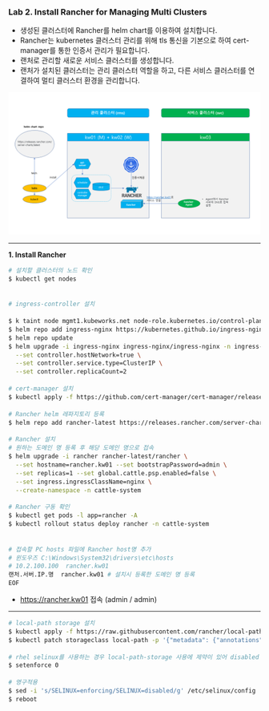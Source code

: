 ### Lab 2. Install Rancher for Managing Multi Clusters

- 생성된 클러스터에 Rancher를 helm chart를 이용하여 설치합니다.
- Rancher는 kubernetes 클러스터 관리를 위해 tls 통신을 기본으로 하여 cert-manager를 통한 인증서 관리가 필요합니다.
- 랜처로 관리할 새로운 서비스 클러스터를 생성합니다.
- 랜처가 설치된 클러스터는 관리 클러스터 역할을 하고, 다른 서비스 클러스터를 연결하여 멀티 클러스터 환경을 관리합니다. 

![Rancher Config](./rancher-install-config.png)

---

**1. Install Rancher**

```bash
# 설치할 클러스터의 노드 확인
$ kubectl get nodes


# ingress-controller 설치

$ k taint node mgmt1.kubeworks.net node-role.kubernetes.io/control-plane:NoSchedule-
$ helm repo add ingress-nginx https://kubernetes.github.io/ingress-nginx
$ helm repo update
$ helm upgrade -i ingress-nginx ingress-nginx/ingress-nginx -n ingress-nginx --create-namespace \
  --set controller.hostNetwork=true \
  --set controller.service.type=ClusterIP \
  --set controller.replicaCount=2

# cert-manager 설치
$ kubectl apply -f https://github.com/cert-manager/cert-manager/releases/download/v1.10.0/cert-manager.yaml

# Rancher helm 레파지토리 등록
$ helm repo add rancher-latest https://releases.rancher.com/server-charts/latest 

# Rancher 설치
# 원하는 도메인 명 등록 후 해당 도메인 명으로 접속
$ helm upgrade -i rancher rancher-latest/rancher \
  --set hostname=rancher.kw01 --set bootstrapPassword=admin \
  --set replicas=1 --set global.cattle.psp.enabled=false \
  --set ingress.ingressClassName=nginx \
  --create-namespace -n cattle-system

# Rancher 구동 확인
$ kubectl get pods -l app=rancher -A
$ kubectl rollout status deploy rancher -n cattle-system


# 접속할 PC hosts 파일에 Rancher host명 추가
# 윈도우즈 C:\Windows\System32\drivers\etc\hosts
# 10.2.100.100  rancher.kw01
랜처.서버.IP.명  rancher.kw01 # 설치시 등록한 도메인 명 등록
EOF  
```
- https://rancher.kw01 접속 (admin / admin)

---
```bash
# local-path storage 설치
$ kubectl apply -f https://raw.githubusercontent.com/rancher/local-path-provisioner/v0.0.24/deploy/local-path-storage.yaml
$ kubectl patch storageclass local-path -p '{"metadata": {"annotations":{"storageclass.kubernetes.io/is-default-class":"true"}}}'

# rhel selinux를 사용하는 경우 local-path-storage 사용에 제약이 있어 disabled 합니다.
$ setenforce 0

# 영구적용
$ sed -i 's/SELINUX=enforcing/SELINUX=disabled/g' /etc/selinux/config
$ reboot
```
